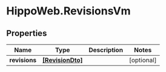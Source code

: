 # HippoWeb.RevisionsVm

## Properties

Name | Type | Description | Notes
------------ | ------------- | ------------- | -------------
**revisions** | [**[RevisionDto]**](RevisionDto.md) |  | [optional] 



